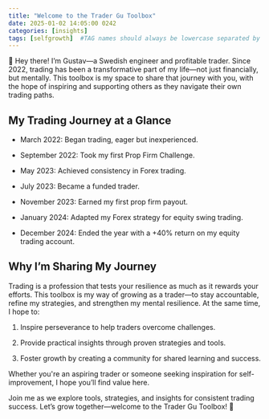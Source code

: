 ```yaml
---
title: "Welcome to the Trader Gu Toolbox"
date: 2025-01-02 14:05:00 0242
categories: [insights]
tags: [selfgrowth]  #TAG names should always be lowercase separated by comma
---
```


👋 Hey there! I’m Gustav—a Swedish engineer and profitable trader. Since 2022, trading has been a transformative part of my life—not just financially, but mentally. This toolbox is my space to share that journey with you, with the hope of inspiring and supporting others as they navigate their own trading paths.

##  My Trading Journey at a Glance

* March 2022: Began trading, eager but inexperienced.

* September 2022: Took my first Prop Firm Challenge.

* May 2023: Achieved consistency in Forex trading.

* July 2023: Became a funded trader.

* November 2023: Earned my first prop firm payout.

* January 2024: Adapted my Forex strategy for equity swing trading.

* December 2024: Ended the year with a +40% return on my equity trading account.

## Why I’m Sharing My Journey

Trading is a profession that tests your resilience as much as it rewards your efforts. This toolbox is my way of growing as a trader—to stay accountable, refine my strategies, and strengthen my mental resilience. At the same time, I hope to:

1. Inspire perseverance to help traders overcome challenges.

2. Provide practical insights through proven strategies and tools.

3. Foster growth by creating a community for shared learning and success.

Whether you're an aspiring trader or someone seeking inspiration for self-improvement, I hope you’ll find value here.

Join me as we explore tools, strategies, and insights for consistent trading success. Let’s grow together—welcome to the Trader Gu Toolbox! 🚀

